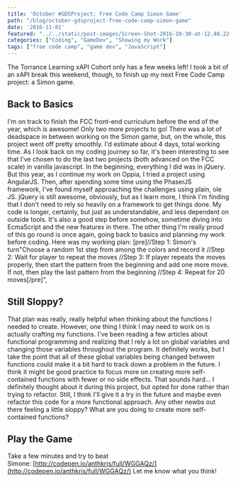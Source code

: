 ```yaml
---
title: 'October #GDSProject: Free Code Camp Simon Game'
path: "/blog/october-gdsproject-free-code-camp-simon-game"
date: '2016-11-01'
featured: "../../static/post-images/Screen-Shot-2016-10-30-at-12.40.22-PM.png"
categories: ["Coding", "GameDev", "Showing my Work"]
tags: ["free code camp", "game dev", "JavaScript"]
---
```


The Torrance Learning xAPI Cohort only has a few weeks left! I took a bit of an xAPI break this weekend, though, to finish up my next Free Code Camp project: a Simon game.

## Back to Basics

I'm on track to finish the FCC front-end curriculum before the end of the year, which is awesome! Only two more projects to go! There was a lot of deadspace in between working on the Simon game, but, on the whole, this project went off pretty smoothly. I'd estimate about 4 days, total working time. As I look back on my coding journey so far, it's been interesting to see that I've chosen to do the last two projects (both advanced on the FCC scale) in vanilla javascript. In the beginning, everything I did was in jQuery. But this year, as I continue my work on Oppia, I tried a project using AngularJS. Then, after spending some time using the PhaserJS framework, I've found myself approaching the challenges using plain, ole JS. jQuery is still awesome, obviously, but as I learn more, I think I'm finding that I don't need to rely so heavily on a framework to get things done. My code is longer, certainly, but just as understandable, and less dependent on outside tools. It's also a good step before somehow, sometime diving into EcmaScript and the new features in there. The other thing I'm really proud of this go round is once again, going back to basics and planning my work before coding. Here was my working plan: [pre]//Step 1: Simon's turn"Choose a random 1st step from among the colors and record it //Step 2: Wait for player to repeat the moves //Step 3: If player repeats the moves properly, then start the pattern from the beginning and add one more move. If not, then play the last pattern from the beginning //Step 4: Repeat for 20 moves[/pre]",

## Still Sloppy?

That plan was really, really helpful when thinking about the functions I needed to create. However, one thing I think I may need to work on is actually crafting my functions. I've been reading a few articles about functional programming and realizing that I rely a lot on global variables and changing those variables throughout the program. It definitely works, but I take the point that all of these global variables being changed between functions could make it a bit hard to track down a problem in the future. I think it might be good practice to focus more on creating more self-contained functions with fewer or no side effects. That sounds hard... I definitely thought about it during this project, but opted for done rather than trying to refactor. Still, I think I'll give it a try in the future and maybe even refactor this code for a more functional approach. Any other newbs out there feeling a little sloppy? What are you doing to create more self-contained functions?

## Play the Game

Take a few minutes and try to beat Simone: [http://codepen.io/anthkris/full/WGGAQz/](http://codepen.io/anthkris/full/WGGAQz/) Let me know what you think!
